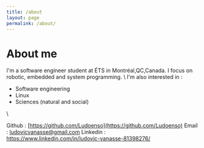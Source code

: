 ```yaml
---
title: /about
layout: page
permalink: /about/
---
```

# About me

I'm a software engineer student at ÉTS in Montréal,QC,Canada. I focus on robotic, embedded and system programming.
\\
I'm also interested in : 
- Software engineering
- Linux
- Sciences (natural and social)

\\

Github : [https://github.com/Ludoenso](https://github.com/Ludoenso)
Email : ludovicvanasse@gmail.com
Linkedin : https://www.linkedin.com/in/ludovic-vanasse-81398276/